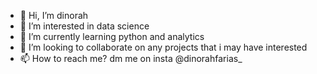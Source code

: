 - 👋 Hi, I’m dinorah
- 👀 I’m interested in data science
- 🌱 I’m currently learning python and analytics
- 💞️ I’m looking to collaborate on any projects that i may have interested
- 📫 How to reach me? dm me on insta @dinorahfarias_


<!---
dinorahfariasc/dinorahfariasc is a ✨ special ✨ repository because its `README.md` (this file) appears on your GitHub profile.
You can click the Preview link to take a look at your changes.
--->
